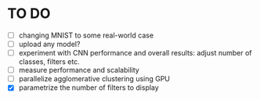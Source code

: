 # TO DO
- [ ] changing MNIST to some real-world case
- [ ] upload any model?
- [ ] experiment with CNN performance and overall results: adjust number of classes, filters etc.
- [ ] measure performance and scalability
- [ ] parallelize agglomerative clustering using GPU
- [x] parametrize the number of filters to display
